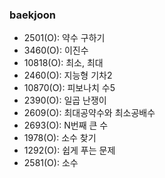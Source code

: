 ### baekjoon
+ 2501(O): 약수 구하기
+ 3460(O): 이진수
+ 10818(O): 최소, 최대
+ 2460(O): 지능형 기차2
+ 10870(O): 피보나치 수5
+ 2390(O): 일곱 난쟁이
+ 2609(O): 최대공약수와 최소공배수
+ 2693(O): N번째 큰 수
+ 1978(O): 소수 찾기
+ 1292(O): 쉽게 푸는 문제
+ 2581(O): 소수
